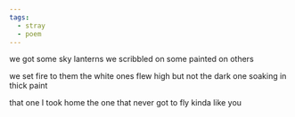 ```yaml
---
tags:
  - stray
  - poem
---
```

we got some sky lanterns
we scribbled on some
painted on others

we set fire to them
the white ones flew high
but not the dark one
soaking in thick paint

that one I took home
the one that never got to fly
kinda like you